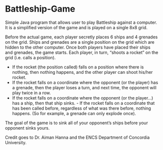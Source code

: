 # Battleship-Game
Simple Java program that allows user to play Battleship against a computer. It is a simplified version of the game and is played on a single 8x8 grid. 

Before the actual game, each player secretly places 6 ships and 4 grenades on the grid. Ships and grenades are a single position on the grid which are hidden to the other computer. Once both players have placed their ships and grenades, the game starts. Each player, in turn, “shoots a rocket” on the grid (i.e. calls a position). 

- If the rocket (the position called) falls on a position where there is nothing, then nothing happens, and the other player can shoot his/her rocket.
- If the rocket falls on a coordinate where the opponent (or the player) has a grenade, then the player loses a turn, and next time, the opponent will play twice in a row.
- If the rocket falls on a coordinate where the opponent (or the player...) has a ship, then that ship sinks. - If the rocket falls on a coordinate that has been called before, regardless of what was there before, nothing happens. (So for example, a grenade can only explode once).

The goal of the game is to sink all of your opponent’s ships before your opponent sinks yours.

Credit goes to Dr. Aiman Hanna and the ENCS Department of Concordia University. 
